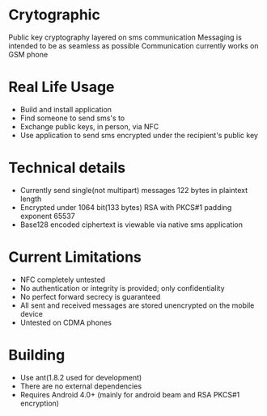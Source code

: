 Crytographic
===========
Public key cryptography layered on sms communication
Messaging is intended to be as seamless as possible
Communication currently works on GSM phone

Real Life Usage
==============
* Build and install application
* Find someone to send sms's to
* Exchange public keys, in person, via NFC
* Use application to send sms encrypted under the recipient's public key

Technical details
================
* Currently send single(not multipart) messages 122 bytes in plaintext length
* Encrypted under 1064 bit(133 bytes) RSA with PKCS#1 padding exponent 65537
* Base128 encoded ciphertext is viewable via native sms application

Current Limitations
==================
* NFC completely untested
* No authentication or integrity is provided; only confidentiality
* No perfect forward secrecy is guaranteed
* All sent and received messages are stored unencrypted on the mobile device
* Untested on CDMA phones

Building
=======
* Use ant(1.8.2 used for development)
* There are no external dependencies
* Requires Android 4.0+ (mainly for android beam and RSA PKCS#1 encryption)

